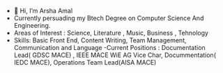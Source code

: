 - 👋 Hi, I’m Arsha Amal
- Currently persuading my Btech Degree on Computer Science And Engineering.
- Areas of Interest : Science, Literature , Music, Business , Tehnology
- Skills: Basic Front End, Content Writing, Team Management, Communication and Language
-Current Positions : Documentation Lead( GDSC MACE) , IEEE MACE WiE AG Vice Char, Docummentation( IEDC MACE), Operations Team Lead(AISA MACE)
<!---
saasha2926/saasha2926 is a ✨ special ✨ repository because its `README.md` (this file) appears on your GitHub profile.
You can click the Preview link to take a look at your changes.
--->
